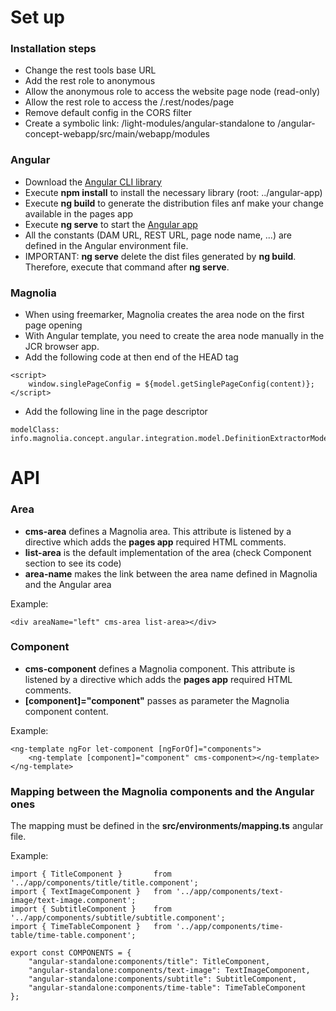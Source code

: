# Set up

### Installation steps
* Change the rest tools base URL
* Add the rest role to anonymous
* Allow the anonymous role to access the website page node (read-only)
* Allow the rest role to access the /.rest/nodes/page
* Remove default config in the CORS filter
* Create a symbolic link: /light-modules/angular-standalone to /angular-concept-webapp/src/main/webapp/modules

### Angular
* Download the [Angular CLI library](https://cli.angular.io/)
* Execute **npm install** to install the necessary library (root: ../angular-app)
* Execute **ng build** to generate the distribution files anf make your change available in the pages app
* Execute **ng serve** to start the [Angular app](http://localhost:4200/)
* All the constants (DAM URL, REST URL, page node name, ...) are defined in the Angular environment file.
* IMPORTANT: **ng serve** delete the dist files generated by **ng build**. Therefore, execute that command after **ng serve**.

### Magnolia
* When using freemarker, Magnolia creates the area node on the first page opening
* With Angular template, you need to create the area node manually in the JCR browser app.
* Add the following code at then end of the HEAD tag

```
<script>
	window.singlePageConfig = ${model.getSinglePageConfig(content)};
</script>
```

* Add the following line in the page descriptor

```
modelClass: info.magnolia.concept.angular.integration.model.DefinitionExtractorModel
```

# API

### Area
* **cms-area** defines a Magnolia area. This attribute is listened by a directive which adds the **pages app** required HTML comments.
* **list-area** is the default implementation of the area (check Component section to see its code)
* **area-name** makes the link between the area name defined in Magnolia and the Angular area

Example:
```
<div areaName="left" cms-area list-area></div>
```

### Component
* **cms-component** defines a Magnolia component. This attribute is listened by a directive which adds the **pages app** required HTML comments.
* **[component]="component"** passes as parameter the Magnolia component content.

Example:
```
<ng-template ngFor let-component [ngForOf]="components">
    <ng-template [component]="component" cms-component></ng-template>
</ng-template>
```

### Mapping between the Magnolia components and the Angular ones
The mapping must be defined in the **src/environments/mapping.ts** angular file.

Example:
```
import { TitleComponent } 		from '../app/components/title/title.component';
import { TextImageComponent } 	from '../app/components/text-image/text-image.component';
import { SubtitleComponent } 	from '../app/components/subtitle/subtitle.component';
import { TimeTableComponent } 	from '../app/components/time-table/time-table.component';

export const COMPONENTS = {
	"angular-standalone:components/title": TitleComponent,
	"angular-standalone:components/text-image": TextImageComponent,
	"angular-standalone:components/subtitle": SubtitleComponent,
	"angular-standalone:components/time-table": TimeTableComponent
};
```